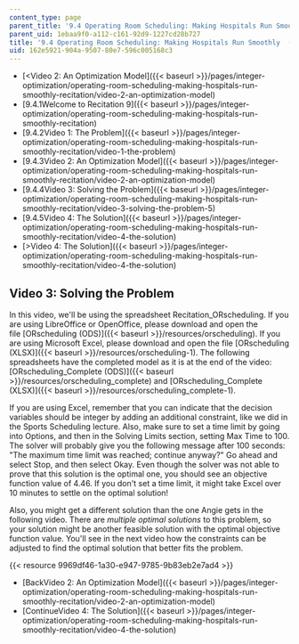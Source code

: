 ```yaml
---
content_type: page
parent_title: '9.4 Operating Room Scheduling: Making Hospitals Run Smoothly  (Recitation)'
parent_uid: 1ebaa9f0-a112-c161-92d9-1227cd28b727
title: '9.4 Operating Room Scheduling: Making Hospitals Run Smoothly  (Recitation)'
uid: 162e5921-904a-9507-80e7-596c005168c3
---
```


*   [\<Video 2: An Optimization Model]({{< baseurl >}}/pages/integer-optimization/operating-room-scheduling-making-hospitals-run-smoothly-recitation/video-2-an-optimization-model)
*   [9.4.1Welcome to Recitation 9]({{< baseurl >}}/pages/integer-optimization/operating-room-scheduling-making-hospitals-run-smoothly-recitation)
*   [9.4.2Video 1: The Problem]({{< baseurl >}}/pages/integer-optimization/operating-room-scheduling-making-hospitals-run-smoothly-recitation/video-1-the-problem)
*   [9.4.3Video 2: An Optimization Model]({{< baseurl >}}/pages/integer-optimization/operating-room-scheduling-making-hospitals-run-smoothly-recitation/video-2-an-optimization-model)
*   [9.4.4Video 3: Solving the Problem]({{< baseurl >}}/pages/integer-optimization/operating-room-scheduling-making-hospitals-run-smoothly-recitation/video-3-solving-the-problem-5)
*   [9.4.5Video 4: The Solution]({{< baseurl >}}/pages/integer-optimization/operating-room-scheduling-making-hospitals-run-smoothly-recitation/video-4-the-solution)
*   [\>Video 4: The Solution]({{< baseurl >}}/pages/integer-optimization/operating-room-scheduling-making-hospitals-run-smoothly-recitation/video-4-the-solution)

Video 3: Solving the Problem
----------------------------

In this video, we'll be using the spreadsheet Recitation\_ORscheduling. If you are using LibreOffice or OpenOffice, please download and open the file [ORscheduling (ODS)]({{< baseurl >}}/resources/orscheduling). If you are using Microsoft Excel, please download and open the file [ORscheduling (XLSX)]({{< baseurl >}}/resources/orscheduling-1). The following spreadsheets have the completed model as it is at the end of the video: [ORscheduling\_Complete (ODS)]({{< baseurl >}}/resources/orscheduling_complete) and [ORscheduling\_Complete (XLSX)]({{< baseurl >}}/resources/orscheduling_complete-1).

If you are using Excel, remember that you can indicate that the decision variables should be integer by adding an additional constraint, like we did in the Sports Scheduling lecture. Also, make sure to set a time limit by going into Options, and then in the Solving Limits section, setting Max Time to 100. The solver will probably give you the following message after 100 seconds: "The maximum time limit was reached; continue anyway?" Go ahead and select Stop, and then select Okay. Even though the solver was not able to prove that this solution is the optimal one, you should see an objective function value of 4.46. If you don't set a time limit, it might take Excel over 10 minutes to settle on the optimal solution!

Also, you might get a different solution than the one Angie gets in the following video. There are _multiple optimal solutions_ to this problem, so your solution might be another feasible solution with the optimal objective function value. You'll see in the next video how the constraints can be adjusted to find the optimal solution that better fits the problem. 

{{< resource 9969df46-1a30-e947-9785-9b83eb2e7ad4 >}}

*   [BackVideo 2: An Optimization Model]({{< baseurl >}}/pages/integer-optimization/operating-room-scheduling-making-hospitals-run-smoothly-recitation/video-2-an-optimization-model)
*   [ContinueVideo 4: The Solution]({{< baseurl >}}/pages/integer-optimization/operating-room-scheduling-making-hospitals-run-smoothly-recitation/video-4-the-solution)